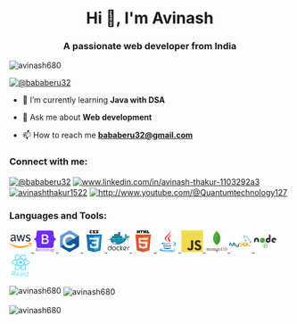<h1 align="center">Hi 👋, I'm Avinash</h1>
<h3 align="center">A passionate web developer from India</h3>

<p align="left"> <img src="https://komarev.com/ghpvc/?username=avinash680&label=Profile%20views&color=0e75b6&style=flat" alt="avinash680" /> </p>

<p align="left"> <a href="https://twitter.com/@bababeru32" target="blank"><img src="https://img.shields.io/twitter/follow/@bababeru32?logo=twitter&style=for-the-badge" alt="@bababeru32" /></a> </p>

- 🌱 I’m currently learning **Java with DSA**

- 💬 Ask me about **Web development**

- 📫 How to reach me **bababeru32@gmail.com**

<h3 align="left">Connect with me:</h3>
<p align="left">
<a href="https://twitter.com/@bababeru32" target="blank"><img align="center" src="https://raw.githubusercontent.com/rahuldkjain/github-profile-readme-generator/master/src/images/icons/Social/twitter.svg" alt="@bababeru32" height="30" width="40" /></a>
<a href="https://linkedin.com/in/www.linkedin.com/in/avinash-thakur-1103292a3" target="blank"><img align="center" src="https://raw.githubusercontent.com/rahuldkjain/github-profile-readme-generator/master/src/images/icons/Social/linked-in-alt.svg" alt="www.linkedin.com/in/avinash-thakur-1103292a3" height="30" width="40" /></a>
<a href="https://instagram.com/avinashthakur1522" target="blank"><img align="center" src="https://raw.githubusercontent.com/rahuldkjain/github-profile-readme-generator/master/src/images/icons/Social/instagram.svg" alt="avinashthakur1522" height="30" width="40" /></a>
<a href="https://www.youtube.com/c/http://www.youtube.com/@Quantumtechnology127" target="blank"><img align="center" src="https://raw.githubusercontent.com/rahuldkjain/github-profile-readme-generator/master/src/images/icons/Social/youtube.svg" alt="http://www.youtube.com/@Quantumtechnology127" height="30" width="40" /></a>
</p>

<h3 align="left">Languages and Tools:</h3>
<p align="left"> <a href="https://aws.amazon.com" target="_blank" rel="noreferrer"> <img src="https://raw.githubusercontent.com/devicons/devicon/master/icons/amazonwebservices/amazonwebservices-original-wordmark.svg" alt="aws" width="40" height="40"/> </a> <a href="https://getbootstrap.com" target="_blank" rel="noreferrer"> <img src="https://raw.githubusercontent.com/devicons/devicon/master/icons/bootstrap/bootstrap-plain-wordmark.svg" alt="bootstrap" width="40" height="40"/> <img src="https://raw.githubusercontent.com/devicons/devicon/master/icons/c/c-original.svg" alt="c" width="40" height="40"/> </a> <a href="https://www.w3schools.com/css/" target="_blank" rel="noreferrer"> <img src="https://raw.githubusercontent.com/devicons/devicon/master/icons/css3/css3-original-wordmark.svg" alt="css3" width="40" height="40"/> </a> <a href="https://www.docker.com/" target="_blank" rel="noreferrer"> <img src="https://raw.githubusercontent.com/devicons/devicon/master/icons/docker/docker-original-wordmark.svg" alt="docker" width="40" height="40"/> </a> <a href="https://www.w3.org/html/" target="_blank" rel="noreferrer"> <img src="https://raw.githubusercontent.com/devicons/devicon/master/icons/html5/html5-original-wordmark.svg" alt="html5" width="40" height="40"/> </a> <a href="https://www.java.com" target="_blank" rel="noreferrer"> <img src="https://raw.githubusercontent.com/devicons/devicon/master/icons/java/java-original.svg" alt="java" width="40" height="40"/> </a> <a href="https://developer.mozilla.org/en-US/docs/Web/JavaScript" target="_blank" rel="noreferrer"> <img src="https://raw.githubusercontent.com/devicons/devicon/master/icons/javascript/javascript-original.svg" alt="javascript" width="40" height="40"/> </a> <a href="https://www.mongodb.com/" target="_blank" rel="noreferrer"> <img src="https://raw.githubusercontent.com/devicons/devicon/master/icons/mongodb/mongodb-original-wordmark.svg" alt="mongodb" width="40" height="40"/> </a> <a href="https://www.mysql.com/" target="_blank" rel="noreferrer"> <img src="https://raw.githubusercontent.com/devicons/devicon/master/icons/mysql/mysql-original-wordmark.svg" alt="mysql" width="40" height="40"/> </a> <a href="https://nodejs.org" target="_blank" rel="noreferrer"> <img src="https://raw.githubusercontent.com/devicons/devicon/master/icons/nodejs/nodejs-original-wordmark.svg" alt="nodejs" width="40" height="40"/> </a> <a href="https://reactjs.org/" target="_blank" rel="noreferrer"> <img src="https://raw.githubusercontent.com/devicons/devicon/master/icons/react/react-original-wordmark.svg" alt="react" width="40" height="40"/> </a> </p>

<p><img align="left" src="https://github-readme-stats.vercel.app/api/top-langs?username=avinash680&show_icons=true&locale=en&layout=compact" alt="avinash680" /></p>

<p>&nbsp;<img align="center" src="https://github-readme-stats.vercel.app/api?username=avinash680&show_icons=true&locale=en" alt="avinash680" /></p>

<p><img align="center" src="https://github-readme-streak-stats.herokuapp.com/?user=avinash680&" alt="avinash680" /></p>
